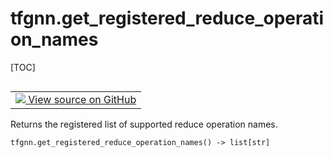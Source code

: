 <!-- lint-g3mark -->

# tfgnn.get_registered_reduce_operation_names

[TOC]

<!-- Insert buttons and diff -->

<table class="tfo-notebook-buttons tfo-api nocontent" align="left">
<td>
  <a target="_blank" href="https://github.com/tensorflow/gnn/tree/master/tensorflow_gnn/graph/pool_ops.py#L819-L821">
    <img src="https://www.tensorflow.org/images/GitHub-Mark-32px.png" />
    View source on GitHub
  </a>
</td>
</table>

Returns the registered list of supported reduce operation names.

<pre class="devsite-click-to-copy prettyprint lang-py tfo-signature-link">
<code>tfgnn.get_registered_reduce_operation_names() -> list[str]
</code></pre>

<!-- Placeholder for "Used in" -->
